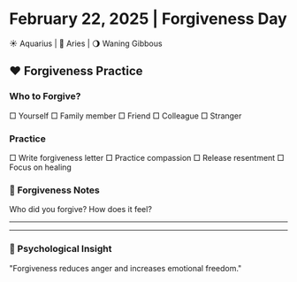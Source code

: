 # February 22, 2025 | Forgiveness Day
☀️ Aquarius | 🌙 Aries | 🌖 Waning Gibbous

## ❤️ Forgiveness Practice

### Who to Forgive?
□ Yourself
□ Family member
□ Friend
□ Colleague
□ Stranger

### Practice
□ Write forgiveness letter
□ Practice compassion
□ Release resentment
□ Focus on healing

### 📝 Forgiveness Notes
Who did you forgive? How does it feel?
_______________________
_______________________

### 💫 Psychological Insight
"Forgiveness reduces anger and increases emotional freedom." 